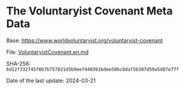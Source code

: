 The Voluntaryist Covenant Meta Data
===================================

Base: https://www.worldvoluntaryist.org/voluntaryist-covenant

File: [VoluntaryistCovenant.en.md](VoluntaryistCovenant.en.md)

SHA-256: `6d12f332745f6b7b757821d5b9eef440361bdee50bc8daf5b207d59a5d87e77f`

Date of the last update: 2024-03-21
